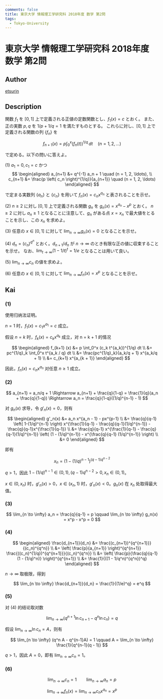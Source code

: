 ```yaml
---
comments: false
title: 東京大学 情報理工学研究科 2018年度 数学 第2問
tags:
  - Tokyo-University
---
```

# 東京大学 情報理工学研究科 2018年度 数学 第2問

## **Author**
[etsurin](https://zhuanlan.zhihu.com/p/561992447)

## **Description**
関数 $f_1$ を $[0,1]$ 上で定義される正値の定数関数とし、$f_1(x) = c$ とおく。
また、正の実数 $p, q$ を $1/p + 1/q = 1$ を満たすものとする。
これらに対し、$[0,1]$ 上で定義される関数の列 $\{f_n\}$ を

$$
f_{n+1}(x) = p \int_0^x (f_n(t))^{1/q} \, dt \quad (n = 1, 2, \ldots)
$$

で定める。以下の問いに答えよ。

(1) $a_1 = 0, \, c_1 = c$ かつ
$$
\begin{aligned}
a_{n+1} &= q^{-1} a_n + 1 \quad (n = 1, 2, \ldots), \\
c_{n+1} &= \frac{p \left( c_n \right)^{1/q}}{a_{n+1}} \quad (n = 1, 2, \ldots)
\end{aligned}
$$

で定まる実数列 $\{a_n\}$ と $\{c_n\}$ を用いて $f_n(x) = c_n x^{a_n}$ と表されることを示せ。

(2) $n \geq 2$ に対し $[0,1]$ 上で定義される関数 $g_n$ を $g_n(x) = x^{a_n} - x^p$ とおく。
$n \geq 2$ に対し $a_n \geq 1$ となることに注意して、$g_n$ がある点 $x = x_n$ で最大値をとることを示し、この $x_n$ を求めよ。

(3) 任意の $x \in [0,1]$ に対して $\lim_{n \to \infty} g_n(x) = 0$ となることを示せ。

(4) $d_n = (c_n)^{q^n}$ とおく。$d_{n+1}/d_n$ が $n \to \infty$ のとき有限な正の値に収束することを示せ。
なお、$\lim_{t \to \infty} (1 - 1/t)^t = 1/e$ となることは用いて良い。

(5) $\lim_{n \to \infty} c_n$ の値を求めよ。

(6) 任意の $x \in [0,1]$ に対して $\lim_{n \to \infty} f_n(x) = x^p$ となることを示せ。

## **Kai**
### (1)
使用归纳法证明。

$n = 1$ 时，$f_1(x) = c_1 x^{a_1} = c$ 成立。

假设 $n = k$ 时，$f_k(x) = c_k x^{a_k}$ 成立，对 n = k + 1 的情况

$$
\begin{aligned}
f_{k+1} (x) &= p \int_0^x (c_k t^{a_k})^{1/q} dt \\
&= pc^{1/q}_k \int_0^x t^{a_k / q} dt \\
&= \frac{pc^{1/q}_k}{a_k/q + 1} x^{a_k/q + 1} \\
&= c_{k+1} x^{a_{k + 1}}
\end{aligned}
$$

因此，$f_n(x) = c_n x^{a_n}$ 对任意 $n \geq 1$ 成立。

### (2)

$$
a_{n+1} = a_n/q + 1 \Rightarrow a_{n+1} + \frac{q}{1-q} = \frac{1}{q}(a_n + \frac{q}{1-q}) \Rightarrow a_n = \frac{q}{1-q}((1/q)^{n-1} - 1)
$$

对 $g_n(x)$ 求导，令 $g'_n(x) = 0$，则有

$$
\begin{aligned}
g'_n(x) &= a_n x^{a_n - 1} - px^{p-1} \\
&= \frac{q}{q-1} \left( 1-(1/q)^{n-1} \right) x^{\frac{1}{q-1} - \frac{q}{q-1}(1/q)^{n-1}} - \frac{q}{q-1}x^{\frac{1}{q-1}} \\
&= \frac{q}{q-1} x^{\frac{1}{q-1} - \frac{q}{q-1}(1/q)^{n-1}} \left( (1 - (1/q)^{n-1}) - x^{\frac{q}{q-1} (1/q)^{n-1}} \right) \\
&= 0
\end{aligned}
$$

即有

$$
x_n = \left( 1 - (1/q)^{n-1} \right)^{(q-1)q^{n-2}}
$$

$q > 1$，因此 $1 - (1/q)^{n-1} \in (0, 1), (q-1)q^{n-2} > 0, x_n \in (0, 1)$。

$x \in (0, x_n)$ 时，$g'_n(x) > 0$，$x \in (x_n, 1)$ 时，$g'_n(x) < 0$。$g_n(x)$ 在 $x_n$ 处取得最大值。

### (3)

$$
\lim_{n \to \infty} a_n = \frac{q}{q-1} = p \qquad \lim_{n \to \infty} g_n(x) = x^p - x^p = 0
$$

### (4)

$$
\begin{aligned}
\frac{d_{n+1}}{d_n} &= \frac{(c_{n+1})^{q^{n+1}}}{(c_n)^{q^n}} \\
&= \left( \frac{p}{a_{n+1}} \right)^{q^{n+1}} \frac{((c_n)^{1/q})^{q^{n+1}}}{(c_n)^{q^n}} \\
&= \left( \frac{p}{\frac{q}{q-1}(1 - (1/q)^n)} \right)^{q^{n+1}} \\
&= \frac{1}{((1 - 1/q^n)^{q^n})^q}
\end{aligned}
$$

$n \to \infty$ 取极限，得到

$$
\lim_{n \to \infty} \frac{d_{n+1}}{d_n} = \frac{1}{(1/e)^q} = e^q
$$

### (5)
对 (4) 的结论取对数

$$
\lim_{n \to \infty} (q^{n+1} \ln c_{n+1} - q^n \ln c_n) = q
$$

假设 $\lim_{n \to \infty} \ln c_n = A$，则有

$$
\lim_{n \to \infty} (q^n A - q^{n-1}A) = 1 \qquad A = \lim_{n \to \infty} \frac{1}{q^{n-1}(q - 1)}
$$

$q > 1$，因此 $A = 0$，即有 $\lim_{n \to \infty} c_n = 1$。

### (6)

$$
\lim_{n \to \infty} c_n = 1 \qquad \lim_{n \to \infty} a_n = p
$$

$$
\lim_{n \to \infty} f_n(x) = \lim_{n \to \infty} c_n x^{a_n} = x^p
$$